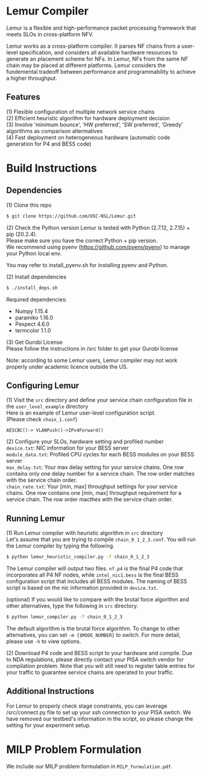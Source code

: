 # Lemur Compiler
Lemur is a flexible and high-performance packet processing framework that meets SLOs in cross-platform NFV.

Lemur works as a cross-platform compiler. It parses NF chains from a user-level specification, and considers all available hardware resources to generate an placement scheme for NFs. In Lemur, NFs from the same NF chain may be placed at different platforms. Lemur considers the fundemental tradeoff between performance and programmability to achieve a higher throughput.

## Features
(1) Flexible configuration of multiple network service chains <br>
(2) Efficient heuristic algorithm for hardware deployment decision <br>
(3) Involve 'minimum bounce', 'HW preferred', 'SW preferred', 'Greedy' algorithms as comparison altermatives <br>
(4) Fast deployment on heterogeneous hardware (automatic code generation for P4 and BESS code)<br>

# Build Instructions

## Dependencies
(1) Clone this repo<br>
```bash
$ git clone https://github.com/USC-NSL/Lemur.git
```

(2) Check the Python version
Lemur is tested with Python (2.7.12, 2.7.15) + pip (20.2.4).<br>
Please make sure you have the correct Python + pip version.<br>
We recommend using pyenv (https://github.com/pyenv/pyenv) to manage your Python local env.<br>

You may refer to install_pyenv.sh for installing pyenv and Python.

(2) Install dependencies<br>
``` bash
$ ./install_deps.sh
```

Required dependencies:<br>
* Numpy 1.15.4
* paramiko 1.16.0
* Pexpect 4.6.0
* termcolor 1.1.0

(3) Get Gurobi License<br>
Please follow the instructions in /src folder to get your Gurobi license

Note: according to some Lemur users, Lemur compiler may not work properly under academic licence outside the US.

## Configuring Lemur
(1) Visit the `src` directory and define your service chain configuration file in the `user_level_example` directory<br>
Here is an example of Lemur user-level configuration script.<br>
(Please check `chain_1.conf`)<br>
```raw
AESCBC()-> VLANPush()->IPv4Forward()
```

(2) Configure your SLOs, hardware setting and profiled number<br>
`device.txt`: NIC information for your BESS server <br>
`module_data.txt`: Profiled CPU cycles for each BESS modules on your BESS server <br>
`max_delay.txt`: Your max delay setting for your service chains. One row contains only one delay number for a service chain. The row order matches with the service chain order. <br>
`chain_rate.txt`: Your [min, max] throughput settings for your service chains. One row contains one [min, max] throughput requirement for a service chain. The row order macthes with the service chain order. <br>

## Running Lemur
(1) Run Lemur compiler with heuristic algorithm in `src` directory<br>
Let's assume that you are trying to compile `chain_0_1_2_3.conf`. You will run the Lemur compiler by typing the following.<br>
```bash
$ python lemur_heuristic_compiler.py -f chain_0_1_2_3
```

The Lemur compiler will output two files. `nf.p4` is the final P4 code that incorporates all P4 NF nodes, while `intel_nic1.bess` is the final BESS configuration script that includes all BESS modules. The naming of BESS script is based on the nic information provided in `device.txt`. <br>

(optional) If you would like to compare with the brutal force algorithm and other alternatives, type the following in `src` directory.
```bash
$ python lemur_compiler.py -f chain_0_1_2_3
```
The default algorithm is the brutal force algorithm. To change to other alternatives, you can set `-m {$MODE_NUMBER}` to switch. For more detail, please use `-h` to view options. 

(2) Download P4 code and BESS script to your hardware and compile. Due to NDA regulations, please directly contact your PISA switch vendor for compilation problem. Note that you will still need to register table entries for your traffic to guarantee service chains are operated to your traffic.<br>


## Additional Instructions
For Lemur to properly check stage constraints, you can leverage /src/connect.py file to set up your ssh connection to your PISA switch. We have removed our testbed's information in the script, so please change the setting for your experiment setup.

# MILP Problem Formulation
We include our MILP problem formulation in `MILP_formulation.pdf`.
